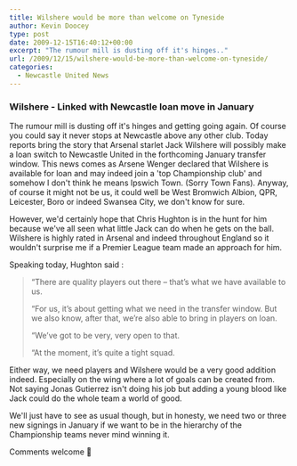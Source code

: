 ```yaml
---
title: Wilshere would be more than welcome on Tyneside
author: Kevin Doocey
type: post
date: 2009-12-15T16:40:12+00:00
excerpt: "The rumour mill is dusting off it's hinges.."
url: /2009/12/15/wilshere-would-be-more-than-welcome-on-tyneside/
categories:
  - Newcastle United News
---
```


### Wilshere - Linked with Newcastle loan move in January

The rumour mill is dusting off it's hinges and getting going again. Of course you could say it never stops at Newcastle above any other club. Today reports bring the story that Arsenal starlet Jack Wilshere will possibly make a loan switch to Newcastle United in the forthcoming January transfer window. This news comes as Arsene Wenger declared that Wilshere is available for loan and may indeed join a 'top Championship club' and somehow I don't think he means Ipswich Town. (Sorry Town Fans). Anyway, of course it might not be us, it could well be West Bromwich Albion, QPR, Leicester, Boro or indeed Swansea City, we don't know for sure.

However, we'd certainly hope that Chris Hughton is in the hunt for him because we've all seen what little Jack can do when he gets on the ball. Wilshere is highly rated in Arsenal and indeed throughout England so it wouldn't surprise me if a Premier League team made an approach for him.

Speaking today, Hughton said :

> “There are quality players out there – that’s what we have available to us.
>
> “For us, it’s about getting what we need in the transfer window. But we also know, after that, we’re also able to bring in players on loan.
>
> “We’ve got to be very, very open to that.
>
> “At the moment, it’s quite a tight squad.

Either way, we need players and Wilshere would be a very good addition indeed. Especially on the wing where a lot of goals can be created from. Not saying Jonas Gutierrez isn't doing his job but adding a young blood like Jack could do the whole team a world of good.

We'll just have to see as usual though, but in honesty, we need two or three new signings in January if we want to be in the hierarchy of the Championship teams never mind winning it.

Comments welcome 🙂
